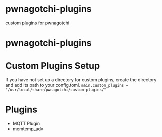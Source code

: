 # pwnagotchi-plugins
custom plugins for pwnagotchi

# pwnagotchi-plugins

# Custom Plugins Setup
If you have not set up a directory for custom plugins, create the directory and add its path to your config.toml.
`main.custom_plugins = "/usr/local/share/pwnagotchi/custom-plugins/"`

# Plugins
- MQTT Plugin
- memtemp_adv
